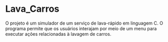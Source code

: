# Lava_Carros
 O projeto é um simulador de um serviço de lava-rápido em linguagem C. O programa permite que os usuários interajam por meio de um menu para executar ações relacionadas à lavagem de carros. 
